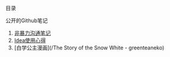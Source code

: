 ﻿目录

公开的Github笔记

1. [非暴力沟通笔记](/anger.html)
2. [Idea使用心得](/IdeaHelper.html)
3. [白学公主漫画](/The Story of the Snow White - greenteaneko)